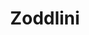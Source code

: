 ---
description: "Enticing the target audience of typeface connoisseurs through a project that creates a captivating specimen card deck along with its packaging."
layout: "zoddlini"
resources:
  - src: "assets/back.png"
    title: "Back-side design for the cards in the deck"
  - src: "assets/club-1.png"
    title: "Card design for Ace of Clubs"
  - src: "assets/club-2.png"
    title: "Card design for Two of Clubs"
  - src: "assets/club-3.png"
    title: "Card design for Three of Clubs"
  - src: "assets/club-4.png"
    title: "Card design for Four of Clubs"
  - src: "assets/club-5.png"
    title: "Card design for Five of Clubs"
  - src: "assets/club-6.png"
    title: "Card design for Six of Clubs"
  - src: "assets/club-7.png"
    title: "Card design for Seven of Clubs"
  - src: "assets/club-8.png"
    title: "Card design for Eight of Clubs"
  - src: "assets/club-9.png"
    title: "Card design for Nine of Clubs"
  - src: "assets/club-10.png"
    title: "Card design for Ten of Clubs"
  - src: "assets/club-11.png"
    title: "Card design for Jack of Clubs"
  - src: "assets/club-12.png"
    title: "Card design for Queen of Clubs"
  - src: "assets/club-13.png"
    title: "Card design for King of Clubs"
  - src: "assets/cover.jpg"
    title: "Cover for Zoddlini"
  - src: "assets/diamond-1.png"
    title: "Card design for Ace of Diamonds"
  - src: "assets/diamond-2.png"
    title: "Card design for Two of Diamonds"
  - src: "assets/diamond-3.png"
    title: "Card design for Three of Diamonds"
  - src: "assets/diamond-4.png"
    title: "Card design for Four of Diamonds"
  - src: "assets/diamond-5.png"
    title: "Card design for Five of Diamonds"
  - src: "assets/diamond-6.png"
    title: "Card design for Six of Diamonds"
  - src: "assets/diamond-7.png"
    title: "Card design for Seven of Diamonds"
  - src: "assets/diamond-8.png"
    title: "Card design for Eight of Diamonds"
  - src: "assets/diamond-9.png"
    title: "Card design for Nine of Diamonds"
  - src: "assets/diamond-10.png"
    title: "Card design for Ten of Diamonds"
  - src: "assets/diamond-11.png"
    title: "Card design for Jack of Diamonds"
  - src: "assets/diamond-12.png"
    title: "Card design for Queen of Diamonds"
  - src: "assets/diamond-13.png"
    title: "Card design for King of Diamonds"
  - src: "assets/heart-1.png"
    title: "Card design for Ace of Hearts"
  - src: "assets/heart-2.png"
    title: "Card design for Two of Hearts"
  - src: "assets/heart-3.png"
    title: "Card design for Three of Hearts"
  - src: "assets/heart-4.png"
    title: "Card design for Four of Hearts"
  - src: "assets/heart-5.png"
    title: "Card design for Five of Hearts"
  - src: "assets/heart-6.png"
    title: "Card design for Six of Hearts"
  - src: "assets/heart-7.png"
    title: "Card design for Seven of Hearts"
  - src: "assets/heart-8.png"
    title: "Card design for Eight of Hearts"
  - src: "assets/heart-9.png"
    title: "Card design for Nine of Hearts"
  - src: "assets/heart-10.png"
    title: "Card design for Ten of Hearts"
  - src: "assets/heart-11.png"
    title: "Card design for Jack of Hearts"
  - src: "assets/heart-12.png"
    title: "Card design for Queen of Hearts"
  - src: "assets/heart-13.png"
    title: "Card design for King of Hearts"
  - src: "assets/joker-1.png"
    title: "Card design for Joker 1"
  - src: "assets/joker-2.png"
    title: "Card design for Joker 2"
  - src: "assets/mockup-1.jpg"
    title: "Mockup 1 of various cards of the deck placed together"
  - src: "assets/mockup-2.jpg"
    title: "Mockup 2 of various cards of the deck placed together"
  - src: "assets/mockup-3.jpg"
    title: "Mockup of various cards of the deck placed together along with the box"
  - src: "assets/mockup-4.jpg"
    title: "Mockup  of Jack of Hearts with the box"
  - src: "assets/spade-1.png"
    title: "Card design for Ace of Spades"
  - src: "assets/spade-2.png"
    title: "Card design for Two of Spades"
  - src: "assets/spade-3.png"
    title: "Card design for Three of Spades"
  - src: "assets/spade-4.png"
    title: "Card design for Four of Spades"
  - src: "assets/spade-5.png"
    title: "Card design for Five of Spades"
  - src: "assets/spade-6.png"
    title: "Card design for Six of Spades"
  - src: "assets/spade-7.png"
    title: "Card design for Seven of Spades"
  - src: "assets/spade-8.png"
    title: "Card design for Eight of Spades"
  - src: "assets/spade-9.png"
    title: "Card design for Nine of Spades"
  - src: "assets/spade-10.png"
    title: "Card design for Ten of Spades"
  - src: "assets/spade-11.png"
    title: "Card design for Jack of Spades"
  - src: "assets/spade-12.png"
    title: "Card design for Queen of Spades"
  - src: "assets/spade-13.png"
    title: "Card design for King of Spades"
title: "Zoddlini"
weight: 7
---